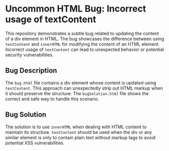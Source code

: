 # Uncommon HTML Bug: Incorrect usage of textContent

This repository demonstrates a subtle bug related to updating the content of a div element in HTML. The bug showcases the difference between using `textContent` and `innerHTML` for modifying the content of an HTML element.  Incorrect usage of `textContent` can lead to unexpected behavior or potential security vulnerabilities.

## Bug Description

The `bug.html` file contains a div element whose content is updated using `textContent`. This approach can unexpectedly strip out HTML markup when it should preserve the structure. The `bugSolution.html` file shows the correct and safe way to handle this scenario.

## Bug Solution

The solution is to use `innerHTML` when dealing with HTML content to maintain its structure. `textContent` should be used when the div or any similar element is only to contain plain text without markup tags to avoid potential XSS vulnerabilities.